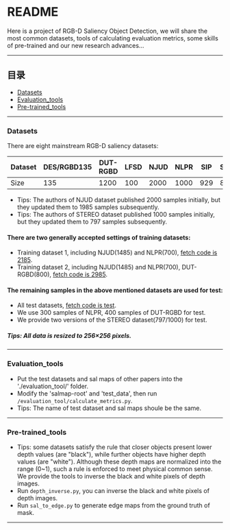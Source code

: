 README
===========================

Here is a project of RGB-D Saliency Object Detection, we will share the most common datasets, tools of calculating evaluation metrics, some skills of pre-trained and our new research advances...
****

## 目录
* [Datasets](#Datasets)
* [Evaluation_tools](#Evaluation_tools)
* [Pre-trained_tools](#Pre-trained_tools)
****

### Datasets
There are eight mainstream RGB-D saliency datasets:

|Dataset|DES/RGBD135|DUT-RGBD|LFSD|NJUD|NLPR|SIP|SSD|STEREO|
|---|---|---|---|---|---|---|---|---|
|Size|135|1200|100|2000|1000|929|80|1000/797|

- Tips: The authors of NJUD dataset published 2000 samples initially, but they updated them to 1985 samples subsequently.
- Tips: The authors of STEREO dataset published 1000 samples initially, but they updated them to 797 samples subsequently.

#### There are two generally accepted settings of training datasets:
- Training dataset 1, including NJUD(1485) and NLPR(700), [fetch code is 2185](https://pan.baidu.com/s/1FA9bgPNO9hEoeMO20eKM1w).
- Training dataset 2, including NJUD(1485) and NLPR(700), DUT-RGBD(800), [fetch code is 2985](https://pan.baidu.com/s/1YckC28t3GsNz7y774i87Kg).

#### The remaining samples in the above mentioned datasets are used for test:
- All test datasets, [fetch code is test](https://pan.baidu.com/s/1ysweJ776homYj9_M2uv-_w).
- We use 300 samples of NLPR, 400 samples of DUT-RGBD for test.
- We provide two versions of the STEREO dataset(797/1000) for test.

##### Tips: All data is resized to 256×256 pixels.
****

### Evaluation_tools
- Put the test datasets and sal maps of other papers into the './evaluation_tool/' folder.
- Modify the 'salmap-root' and 'test_data', then run `/evaluation_tool/calculate_metrics.py`.
- Tips: The name of test dataset and sal maps shoule be the same.
****

### Pre-trained_tools
- Tips: some datasets satisfy the rule that closer objects present lower depth values (are "black"), while further objects have higher depth values (are "white").   Although these depth maps are normalized into the range (0~1), such a rule is enforced to meet physical common sense. We provide the tools to inverse the black and white pixels of depth images.
- Run `depth_inverse.py`, you can inverse the black and white pixels of depth images.
- Run `sal_to_edge.py` to generate edge maps from the ground truth of mask.
****

